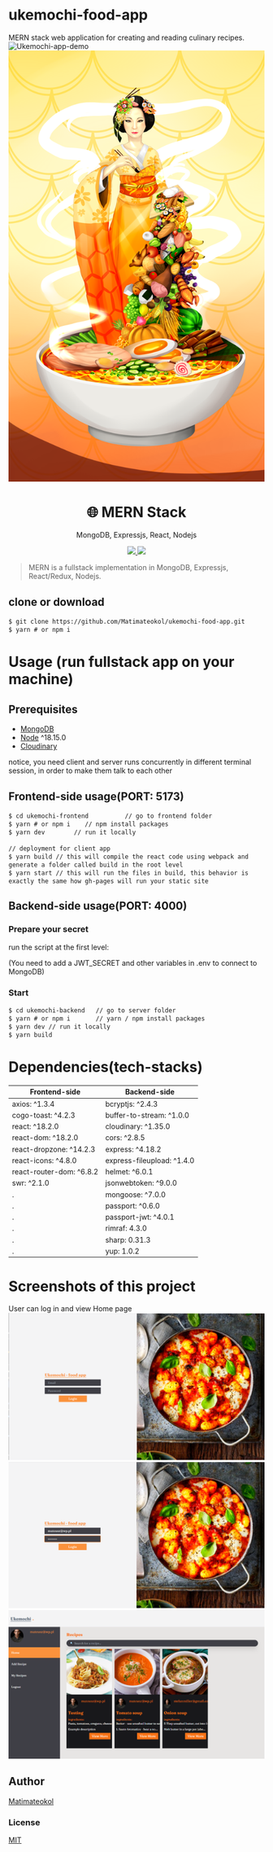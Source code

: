 # ukemochi-food-app
MERN stack web application for creating and reading culinary recipes.
![Ukemochi-app-demo](https://github.com/Matimateokol/ukemochi-food-app/blob/main/ukemochi-screenshots/demo1.gif)
![Ukemochi-food-goddess](https://github.com/Matimateokol/ukemochi-food-app/blob/main/ukemochi-screenshots/ukemochi2.png)
<h1 align="center">
🌐 MERN Stack
</h1>
<p align="center">
MongoDB, Expressjs, React, Nodejs
</p>

<p align="center">
   <a href="https://github.com/amazingandyyy/mern/blob/master/LICENSE">
      <img src="https://img.shields.io/badge/License-MIT-green.svg" />
   </a>
   <a href="https://circleci.com/gh/amazingandyyy/mern">
      <img src="https://circleci.com/gh/amazingandyyy/mern.svg?style=svg" />
   </a>
</p>

> MERN is a fullstack implementation in MongoDB, Expressjs, React/Redux, Nodejs.

## clone or download
```terminal
$ git clone https://github.com/Matimateokol/ukemochi-food-app.git
$ yarn # or npm i
```

# Usage (run fullstack app on your machine)

## Prerequisites
- [MongoDB](https://gist.github.com/nrollr/9f523ae17ecdbb50311980503409aeb3)
- [Node](https://nodejs.org/en/download/) ^18.15.0
- [Cloudinary](https://cloudinary.com)

notice, you need client and server runs concurrently in different terminal session, in order to make them talk to each other

## Frontend-side usage(PORT: 5173)
```terminal
$ cd ukemochi-frontend          // go to frontend folder
$ yarn # or npm i    // npm install packages
$ yarn dev        // run it locally

// deployment for client app
$ yarn build // this will compile the react code using webpack and generate a folder called build in the root level
$ yarn start // this will run the files in build, this behavior is exactly the same how gh-pages will run your static site
```

## Backend-side usage(PORT: 4000)

### Prepare your secret

run the script at the first level:

(You need to add a JWT_SECRET and other variables in .env to connect to MongoDB)


### Start

```terminal
$ cd ukemochi-backend   // go to server folder
$ yarn # or npm i       // yarn / npm install packages
$ yarn dev // run it locally
$ yarn build 
```

# Dependencies(tech-stacks)
Frontend-side | Backend-side
--- | ---
axios: ^1.3.4 | bcryptjs: ^2.4.3
cogo-toast: ^4.2.3 | buffer-to-stream: ^1.0.0
react: ^18.2.0 | cloudinary: ^1.35.0
react-dom: ^18.2.0 | cors: ^2.8.5
react-dropzone: ^14.2.3 | express: ^4.18.2
react-icons: ^4.8.0 | express-fileupload: ^1.4.0
react-router-dom: ^6.8.2 | helmet: ^6.0.1
swr: ^2.1.0 | jsonwebtoken: ^9.0.0
. | mongoose: ^7.0.0
. | passport: ^0.6.0
. | passport-jwt: ^4.0.1 
. | rimraf: 4.3.0
. | sharp: 0.31.3
. | yup: 1.0.2

# Screenshots of this project

User can log in and view Home page
![User can log in and view Home page 1](https://github.com/Matimateokol/ukemochi-food-app/blob/main/ukemochi-screenshots/LogIn.png)
![User can log in and view Home page 2](https://github.com/Matimateokol/ukemochi-food-app/blob/main/ukemochi-screenshots/LogIn2.png)
![User can log in and view Home page 3](https://github.com/Matimateokol/ukemochi-food-app/blob/main/ukemochi-screenshots/landingPage.png)


## Author
[Matimateokol](https://github.com/Matimateokol/)

### License
[MIT](https://github.com/amazingandyyy/mern/blob/master/LICENSE)
